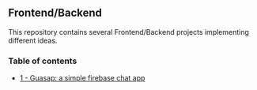 ## Frontend/Backend

This repository contains several Frontend/Backend projects implementing different ideas. 

### Table of contents

* [1 - Guasap: a simple firebase chat app](https://github.com/bmarroc/frontend-backend/tree/main/1)
